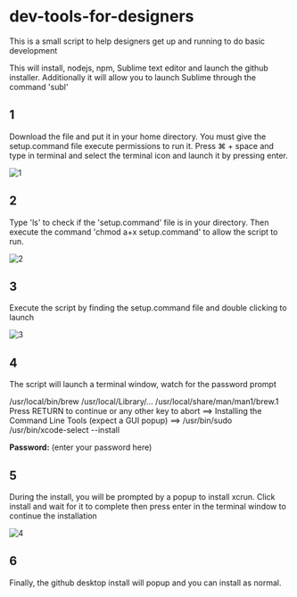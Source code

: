 # dev-tools-for-designers
This is a small script to help designers get up and running to do basic development

This will install, nodejs, npm, Sublime text editor and launch the github installer. 
Additionally it will allow you to launch Sublime through the command 'subl'

## 1
Download the file and put it in your home directory. You must give the setup.command 
file execute permissions to run it. Press ⌘ + space and type in terminal and select 
the terminal icon and launch it by pressing enter.

 ![1](https://raw.githubusercontent.com/nascherman/my-pics/master/screen7.png?token=AIlKQdJV_4aHdvn8GDcj0Adag-Wir44Gks5WnPQAwA%3D%3D)

 ## 2

Type 'ls' to check if the 'setup.command' file is in your directory. Then execute the command
'chmod a+x setup.command' to allow the script to run.

![2](https://raw.githubusercontent.com/nascherman/my-pics/master/screen8.png?token=AIlKQUcig9gjJHjj2uQC0__BlR_lYVh4ks5WnPQEwA%3D%3D)
 
## 3
Execute the script by finding the setup.command file and double clicking to launch

![3](https://raw.githubusercontent.com/nascherman/my-pics/master/screen5.png?token=AIlKQVVJpgz0bsbbOOTM1rCW4mVoPC3fks5WmA15wA%3D%3D)

## 4
The script will launch a terminal window, watch for the password prompt


/usr/local/bin/brew
/usr/local/Library/...
/usr/local/share/man/man1/brew.1
Press RETURN to continue or any other key to abort 
==> Installing the Command Line Tools (expect a GUI popup)
==> /usr/bin/sudo /usr/bin/xcode-select --install

**Password:** (enter your password here) 

## 5
During the install, you will be prompted by a popup to install xcrun. Click install and wait for it to complete
then press enter in the terminal window to continue the installation

![4](https://raw.githubusercontent.com/nascherman/my-pics/master/screen1.png?token=AIlKQSG5mW5LMyQfErIM8Mf7uqgCKTygks5WmAyHwA%3D%3D)

## 6

Finally, the github desktop install will popup and you can install as normal.